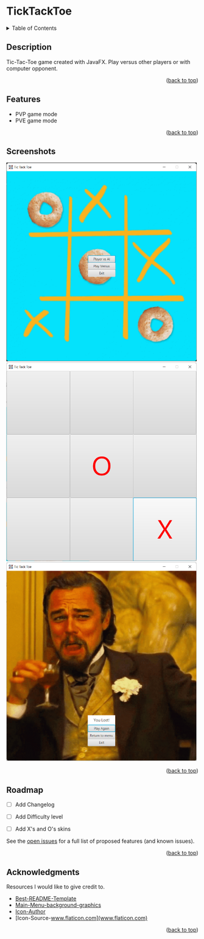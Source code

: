 <h1>TickTackToe</h1>

<a name="readme-top"></a>

<!-- TABLE OF CONTENTS -->
<details>
  <summary>Table of Contents</summary>
  <ol>
    <li><a href="#description">Description</a></li>
    <li><a href="#features">Features</a></li>
    <li><a href="#screenshots">Screenshots</a></li>
    <li><a href="#roadmap">Roadmap</a></li>
    <li><a href="#acknowledgments">Acknowledgments</a></li>
  </ol>
</details>


## Description
Tic-Tac-Toe game created with JavaFX. Play versus other players or with computer opponent.

<p align="right">(<a href="#readme-top">back to top</a>)</p>

## Features

* PVP game mode
* PVE game mode


<p align="right">(<a href="#readme-top">back to top</a>)</p>


## Screenshots

<img src="screenshots/main-menu.png" width="500"><br>
<img src="screenshots/game-screen.png" width="500"><br>
<img src="screenshots/end-game-screen.png" width="500"><br>

<p align="right">(<a href="#readme-top">back to top</a>)</p>

<!-- ROADMAP -->
## Roadmap

- [ ] Add Changelog
- [ ] Add Difficulty level 
- [ ] Add X's and O's skins


See the [open issues](https://github.com/Remigiusz-Gabryel/TickTackToe/issues) for a full list of proposed features (and known issues).

<p align="right">(<a href="#readme-top">back to top</a>)</p>

<!-- ACKNOWLEDGMENTS -->
## Acknowledgments

Resources I would like to give credit to. 

* [Best-README-Template](https://github.com/othneildrew/Best-README-Template)
* [Main-Menu-background-graphics](https://tenor.com/view/cereal-tic-tac-toe-gif-9950777)
* [Icon-Author](https://www.flaticon.com/authors/freepik)
* [Icon-Source-www.flaticon.com](www.flaticon.com)

<p align="right">(<a href="#readme-top">back to top</a>)</p>

